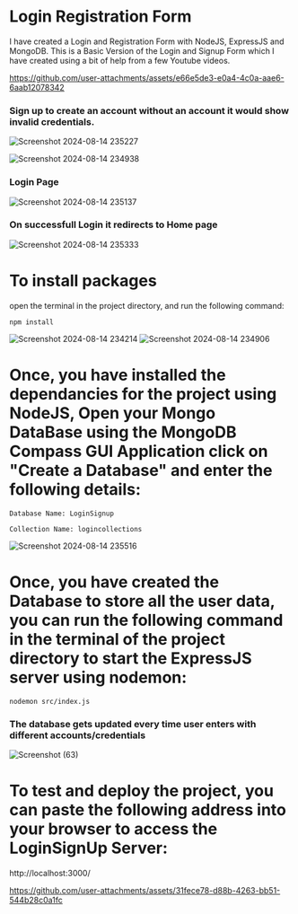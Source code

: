# Login Registration Form
I have created a Login and Registration Form with NodeJS, ExpressJS and MongoDB. This is a Basic Version of the Login and Signup Form which I have created using a bit of help from a few Youtube videos.




https://github.com/user-attachments/assets/e66e5de3-e0a4-4c0a-aae6-6aab12078342





### Sign up to create an account without an account it would show invalid credentials.

![Screenshot 2024-08-14 235227](https://github.com/user-attachments/assets/701aa905-a0b8-4dfc-9b88-fa74462c2bf2)

![Screenshot 2024-08-14 234938](https://github.com/user-attachments/assets/f92b9cf0-1d73-4659-8036-9dfba0554f69)


### Login Page

![Screenshot 2024-08-14 235137](https://github.com/user-attachments/assets/f6ef47da-147f-46cc-a8fd-4fbe034082c9)


### On successfull Login it redirects to Home page

![Screenshot 2024-08-14 235333](https://github.com/user-attachments/assets/da961826-349e-4dfa-a958-f3af5ffa76b6)



# To install packages
open the terminal in the project directory, and run the following command:

  ```
npm install
  ```
![Screenshot 2024-08-14 234214](https://github.com/user-attachments/assets/848579d1-5a71-4893-adfb-83a3ceb116be)
![Screenshot 2024-08-14 234906](https://github.com/user-attachments/assets/c1d4a08f-4740-4302-a4ab-c4393ef75eee)


# Once, you have installed the dependancies for the project using NodeJS, Open your Mongo DataBase using the MongoDB Compass GUI Application click on "Create a Database" and enter the following details:

```
Database Name: LoginSignup

Collection Name: logincollections
```

![Screenshot 2024-08-14 235516](https://github.com/user-attachments/assets/e0ab983d-ac5d-45a5-897c-4577ada2bd12)


# Once, you have created the Database to store all the user data, you can run the following command in the terminal of the project directory to start the ExpressJS server using nodemon:

```
nodemon src/index.js
```

### The database gets updated every time user enters with different accounts/credentials 

![Screenshot (63)](https://github.com/user-attachments/assets/62e76e2f-7ccf-4e39-8d02-bfb53189ffe7)



# To test and deploy the project, you can paste the following address into your browser to access the LoginSignUp Server:


http://localhost:3000/




https://github.com/user-attachments/assets/31fece78-d88b-4263-bb51-544b28c0a1fc

